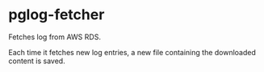 # pglog-fetcher
Fetches log from AWS RDS.

Each time it fetches new log entries, a new file
containing the downloaded content is saved.
